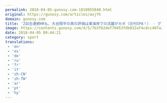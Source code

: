 ```yaml
---
permalink: 2018-04-05-gunosy.com-1010955848.html
original: https://gunosy.com/articles/axjYh
domain: gunosy.com
title: '2試合連続HRも、大谷翔平の真の評価は東海岸での活躍がカギ（日刊SPA！） - グノシー'
image: https://contents.gunosy.com/4/5/7b3fb2def70453fdb032af4cdcc407a2_content.jpg
date: 2018-04-05 09:44:21
category: sport
translations: 
 - 'en'
 - 'es'
 - 'de'
 - 'ru'
 - 'fr'
 - 'it'
 - 'zh-CN'
 - 'zh-TW'
 - 'ar'
 - 'pt'
 - 'hy'
---
```


